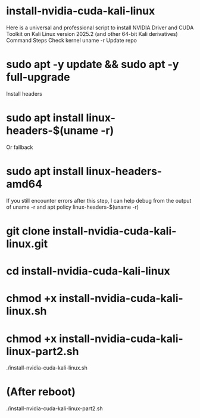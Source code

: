 # install-nvidia-cuda-kali-linux
Here is a universal and professional script to install NVIDIA Driver and CUDA Toolkit on Kali Linux version 2025.2 (and other 64-bit Kali derivatives)
Command Steps
Check kernel uname -r
Update repo 
# sudo apt -y update && sudo apt -y full-upgrade
Install headers 
# sudo apt install linux-headers-$(uname -r)
Or fallback 
# sudo apt install linux-headers-amd64

If you still encounter errors after this step, I can help debug from the output of uname -r and apt policy linux-headers-$(uname -r)
# git clone install-nvidia-cuda-kali-linux.git 
# cd install-nvidia-cuda-kali-linux
# chmod +x install-nvidia-cuda-kali-linux.sh
# chmod +x install-nvidia-cuda-kali-linux-part2.sh

./install-nvidia-cuda-kali-linux.sh
# (After reboot)
./install-nvidia-cuda-kali-linux-part2.sh

